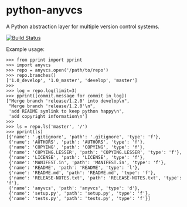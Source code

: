 python-anyvcs
=============

A Python abstraction layer for multiple version control systems.

[![Build Status](https://travis-ci.org/ScottDuckworth/python-anyvcs.png)](https://travis-ci.org/ScottDuckworth/python-anyvcs)

Example usage:

    >>> from pprint import pprint
    >>> import anyvcs
    >>> repo = anyvcs.open('/path/to/repo')
    >>> repo.branches()
    ['1.0_develop', '1.0_master', 'develop', 'master']
    >>>
    >>> log = repo.log(limit=3)
    >>> pprint([commit.message for commit in log])
    ["Merge branch 'release/1.2.0' into develop\n",
     "Merge branch 'release/1.2.0'\n",
     'add README symlink to keep python happy\n',
     'add copyright information\n']
    >>>
    >>> ls = repo.ls('master', '/')
    >>> pprint(ls)
    [{'name': '.gitignore', 'path': '.gitignore', 'type': 'f'},
     {'name': 'AUTHORS', 'path': 'AUTHORS', 'type': 'f'},
     {'name': 'COPYING', 'path': 'COPYING', 'type': 'f'},
     {'name': 'COPYING.LESSER', 'path': 'COPYING.LESSER', 'type': 'f'},
     {'name': 'LICENSE', 'path': 'LICENSE', 'type': 'f'},
     {'name': 'MANIFEST.in', 'path': 'MANIFEST.in', 'type': 'f'},
     {'name': 'README', 'path': 'README', 'type': 'l'},
     {'name': 'README.md', 'path': 'README.md', 'type': 'f'},
     {'name': 'RELEASE-NOTES.txt', 'path': 'RELEASE-NOTES.txt', 'type': 'f'},
     {'name': 'anyvcs', 'path': 'anyvcs', 'type': 'd'},
     {'name': 'setup.py', 'path': 'setup.py', 'type': 'f'},
     {'name': 'tests.py', 'path': 'tests.py', 'type': 'f'}]

